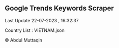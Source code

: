 

## Google Trends Keywords Scraper 
 
Last Update 22-07-2023 , 16:32:37

Country List :
VIETNAM.json



© Abdul Muttaqin 
